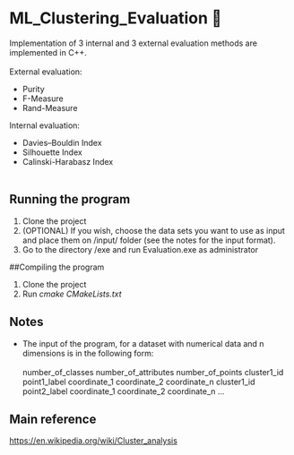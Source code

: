 # ML_Clustering_Evaluation :notebook_with_decorative_cover: 
Implementation of 3 internal and 3 external evaluation methods are implemented in C++.
<br><br>
External evaluation: <br>
* Purity 
* F-Measure
* Rand-Measure

Internal evaluation: <br>
* Davies–Bouldin Index
* Silhouette Index
* Calinski-Harabasz Index
<br><br>


## Running the program
1. Clone the project
2. (OPTIONAL) If you wish, choose the data sets you want to use as input and place them on /input/ folder (see the notes for the input format).
3.  Go to the directory /exe and run Evaluation.exe as administrator

##Compiling the program
1. Clone the project
2. Run 
*cmake CMakeLists.txt*

## Notes
* The input of the program, for a dataset with numerical data and n dimensions is in the following form: <br><br> 
number_of_classes number_of_attributes number_of_points
cluster1_id point1_label coordinate_1 coordinate_2 coordinate_n
cluster1_id point2_label coordinate_1 coordinate_2 coordinate_n
...

## Main reference
 https://en.wikipedia.org/wiki/Cluster_analysis
  